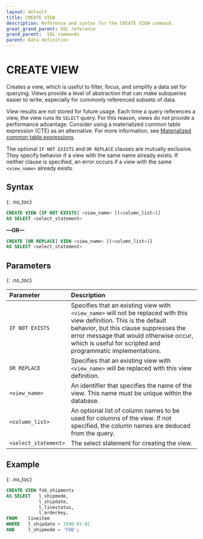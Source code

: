 ```yaml
---
layout: default
title: CREATE VIEW
description: Reference and syntax for the CREATE VIEW command.
great_grand_parent: SQL reference
grand_parent:  SQL commands
parent: Data definition
---
```


# CREATE VIEW

Creates a view, which is useful to filter, focus, and simplify a data set for querying. Views provide a level of abstraction that can make subqueries easier to write, especially for commonly referenced subsets of data. 

View results are not stored for future usage. Each time a query references a view, the view runs its `SELECT` query. For this reason, views do not provide a performance advantage. Consider using a materialized common table expression (CTE) as an alternative. For more information, see [Materialized common table expressions](../queries/select.md#materialized-common-table-expressions).

The optional `IF NOT EXISTS` and `OR REPLACE` clauses are mutually exclusive. They specify behavior if a view with the same name already exists. If neither clause is specified, an error occurs if a view with the same `<view_name>` already exists. 

## Syntax
{: .no_toc}

```sql
CREATE VIEW [IF NOT EXISTS] <view_name> [(<column_list>)]
AS SELECT <select_statement>
```

**&mdash;OR&mdash;**

```sql
CREATE [OR REPLACE] VIEW <view_name> [(<column_list>)]
AS SELECT <select_statement>
```

## Parameters
{: .no_toc}

| Parameter              | Description |
| :----------------------| :---------  |
| `IF NOT EXISTS`        | Specifies that an existing view with `<view_name>` will not be replaced with this view definition. This is the default behavior, but this clause suppresses the error message that would otherwise occur, which is useful for scripted and programmatic implementations.|
| `OR REPLACE`           | Specifies that an existing view with `<view_name>` will be replaced with this view definition.|  
| `<view_name>`          | An identifier that specifies the name of the view. This name must be unique within the database. |
| `<column_list>`        | An optional list of column names to be used for columns of the view. If not specified, the column names are deduced from the query. |
| `<select_statement>`   | The select statement for creating the view. |

## Example
{: .no_toc}

```sql
CREATE VIEW fob_shipments
AS SELECT   l_shipmode,
            l_shipdate,
            l_linestatus,
            l_orderkey,
FROM    lineitem
WHERE   l_shipdate > 1990-01-01
AND     l_shipmode = 'FOB';
```

